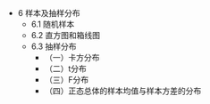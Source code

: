 
- 6 样本及抽样分布
  - 6.1 随机样本
  - 6.2 直方图和箱线图
  - 6.3 抽样分布
    - （一）卡方分布
    - （二）t分布
    - （三）F分布
    - （四）正态总体的样本均值与样本方差的分布


